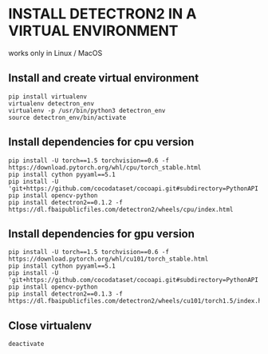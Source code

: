 # INSTALL DETECTRON2 IN A VIRTUAL ENVIRONMENT
works only in Linux / MacOS

## Install and create virtual environment
```
pip install virtualenv
virtualenv detectron_env
virtualenv -p /usr/bin/python3 detectron_env
source detectron_env/bin/activate
```

## Install dependencies for cpu version
```
pip install -U torch==1.5 torchvision==0.6 -f https://download.pytorch.org/whl/cpu/torch_stable.html
pip install cython pyyaml==5.1
pip install -U 'git+https://github.com/cocodataset/cocoapi.git#subdirectory=PythonAPI'
pip install opencv-python
pip install detectron2==0.1.2 -f https://dl.fbaipublicfiles.com/detectron2/wheels/cpu/index.html
```

## Install dependencies for gpu version
```
pip install -U torch==1.5 torchvision==0.6 -f https://download.pytorch.org/whl/cu101/torch_stable.html 
pip install cython pyyaml==5.1
pip install -U 'git+https://github.com/cocodataset/cocoapi.git#subdirectory=PythonAPI'
pip install opencv-python
pip install detectron2==0.1.3 -f https://dl.fbaipublicfiles.com/detectron2/wheels/cu101/torch1.5/index.html
```

## Close virtualenv
```
deactivate
```
